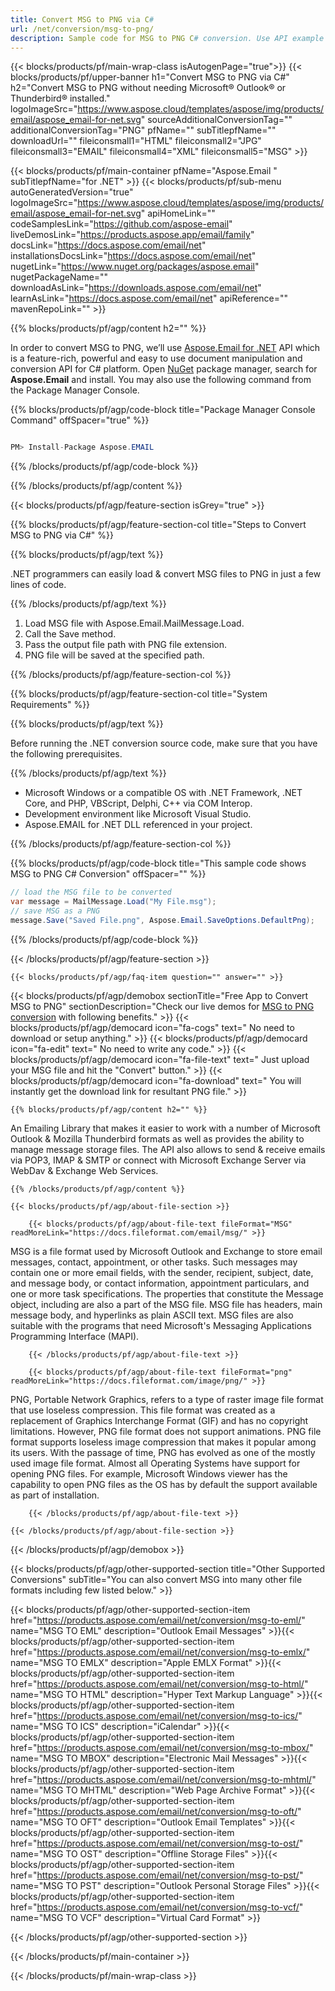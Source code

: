 ```yaml
---
title: Convert MSG to PNG via C# 
url: /net/conversion/msg-to-png/ 
description: Sample code for MSG to PNG C# conversion. Use API example code for batch MSG files to PNG conversion within VB.NET, Asp.NET or any .NET based application.
---
```


{{< blocks/products/pf/main-wrap-class isAutogenPage="true">}}
{{< blocks/products/pf/upper-banner h1="Convert MSG to PNG via C#" h2="Convert MSG to PNG without needing Microsoft® Outlook® or Thunderbird® installed." logoImageSrc="https://www.aspose.cloud/templates/aspose/img/products/email/aspose_email-for-net.svg" sourceAdditionalConversionTag="" additionalConversionTag="PNG" pfName="" subTitlepfName="" downloadUrl="" fileiconsmall1="HTML" fileiconsmall2="JPG" fileiconsmall3="EMAIL" fileiconsmall4="XML" fileiconsmall5="MSG" >}}

{{< blocks/products/pf/main-container pfName="Aspose.Email " subTitlepfName="for .NET" >}}
{{< blocks/products/pf/sub-menu autoGeneratedVersion="true" logoImageSrc="https://www.aspose.cloud/templates/aspose/img/products/email/aspose_email-for-net.svg" apiHomeLink="" codeSamplesLink="https://github.com/aspose-email" liveDemosLink="https://products.aspose.app/email/family" docsLink="https://docs.aspose.com/email/net" installationsDocsLink="https://docs.aspose.com/email/net" nugetLink="https://www.nuget.org/packages/aspose.email" nugetPackageName="" downloadAsLink="https://downloads.aspose.com/email/net" learnAsLink="https://docs.aspose.com/email/net" apiReference="" mavenRepoLink="" >}}

{{% blocks/products/pf/agp/content h2="" %}}

In order to convert MSG to PNG, we’ll use <a href="https://products.aspose.com/email/net">Aspose.Email for .NET</a> API which is a feature-rich, powerful and easy to use document manipulation and conversion API for C# platform. Open <a href="https://www.nuget.org/packages/aspose.email">NuGet</a> package manager, search for <b>Aspose.Email</b> and install. You may also use the following command from the Package Manager Console.

{{% blocks/products/pf/agp/code-block title="Package Manager Console Command" offSpacer="true" %}}

```cs

PM> Install-Package Aspose.EMAIL

```

{{% /blocks/products/pf/agp/code-block %}}

{{% /blocks/products/pf/agp/content %}}

{{< blocks/products/pf/agp/feature-section isGrey="true" >}}

{{% blocks/products/pf/agp/feature-section-col title="Steps to Convert MSG to PNG via C#" %}}

{{% blocks/products/pf/agp/text %}}

 .NET programmers can easily load & convert MSG files to PNG in just a few lines of code.

{{% /blocks/products/pf/agp/text %}}

1. Load MSG file with Aspose.Email.MailMessage.Load.
1. Call the Save method.
1. Pass the output file path with PNG file extension.
1. PNG file will be saved at the specified path.


{{% /blocks/products/pf/agp/feature-section-col %}}

{{% blocks/products/pf/agp/feature-section-col title="System Requirements" %}}

{{% blocks/products/pf/agp/text %}}

 Before running the .NET conversion source code, make sure that you have the following prerequisites.

{{% /blocks/products/pf/agp/text %}}

-  Microsoft Windows or a compatible OS with .NET Framework, .NET Core, and PHP, VBScript, Delphi, C++ via COM Interop.
-  Development environment like Microsoft Visual Studio.
-  Aspose.EMAIL for .NET DLL referenced in your project.

{{% /blocks/products/pf/agp/feature-section-col %}}

{{% blocks/products/pf/agp/code-block title="This sample code shows MSG to PNG C# Conversion" offSpacer="" %}}

```cs
// load the MSG file to be converted
var message = MailMessage.Load("My File.msg"); 
// save MSG as a PNG 
message.Save("Saved File.png", Aspose.Email.SaveOptions.DefaultPng); 

```

{{% /blocks/products/pf/agp/code-block %}}

{{< /blocks/products/pf/agp/feature-section >}}

    {{< blocks/products/pf/agp/faq-item question="" answer="" >}}
 

<!-- aboutfile Starts -->

{{< blocks/products/pf/agp/demobox sectionTitle="Free App to Convert MSG to PNG" sectionDescription="Check our live demos for [MSG to PNG conversion](https://products.aspose.app/email/conversion/msg-to-png) with following benefits." >}}
        {{< blocks/products/pf/agp/democard icon="fa-cogs" text=" No need to download or setup anything." >}}
        {{< blocks/products/pf/agp/democard icon="fa-edit" text=" No need to write any code." >}}
        {{< blocks/products/pf/agp/democard icon="fa-file-text" text=" Just upload your MSG file and hit the \"Convert\" button." >}}
        {{< blocks/products/pf/agp/democard icon="fa-download" text=" You will instantly get the download link for resultant PNG file." >}}

    {{% blocks/products/pf/agp/content h2="" %}}

An Emailing Library that makes it easier to work with a number of Microsoft Outlook & Mozilla Thunderbird formats as well as provides the ability to manage message storage files. The API also allows to send & receive emails via POP3, IMAP & SMTP or connect with Microsoft Exchange Server via WebDav & Exchange Web Services.



    {{% /blocks/products/pf/agp/content %}}

    {{< blocks/products/pf/agp/about-file-section >}}

        {{< blocks/products/pf/agp/about-file-text fileFormat="MSG" readMoreLink="https://docs.fileformat.com/email/msg/" >}}
MSG is a file format used by Microsoft Outlook and Exchange to store email messages, contact, appointment, or other tasks. Such messages may contain one or more email fields, with the sender, recipient, subject, date, and message body, or contact information, appointment particulars, and one or more task specifications. The properties that constitute the Message object, including are also a part of the MSG file.  MSG file has headers, main message body, and hyperlinks as plain ASCII text. MSG files are also suitable with the programs that need Microsoft's Messaging Applications Programming Interface (MAPI).

        {{< /blocks/products/pf/agp/about-file-text >}}

        {{< blocks/products/pf/agp/about-file-text fileFormat="png" readMoreLink="https://docs.fileformat.com/image/png/" >}}
PNG, Portable Network Graphics, refers to a type of raster image file format that use loseless compression. This file format was created as a replacement of Graphics Interchange Format (GIF) and has no copyright limitations. However, PNG file format does not support animations. PNG file format supports loseless image compression that makes it popular among its users. With the passage of time, PNG has evolved as one of the mostly used image file format. Almost all Operating Systems have support for opening PNG files. For example, Microsoft Windows viewer has the capability to open PNG files as the OS has by default the support available as part of installation.

        {{< /blocks/products/pf/agp/about-file-text >}}

    {{< /blocks/products/pf/agp/about-file-section >}}

{{< /blocks/products/pf/agp/demobox >}}

<!-- aboutfile Ends -->

{{< blocks/products/pf/agp/other-supported-section title="Other Supported Conversions" subTitle="You can also convert MSG into many other file formats including few listed below." >}}

{{< blocks/products/pf/agp/other-supported-section-item href="https://products.aspose.com/email/net/conversion/msg-to-eml/" name="MSG TO EML" description="Outlook Email Messages" >}}{{< blocks/products/pf/agp/other-supported-section-item href="https://products.aspose.com/email/net/conversion/msg-to-emlx/" name="MSG TO EMLX" description="Apple EMLX Format" >}}{{< blocks/products/pf/agp/other-supported-section-item href="https://products.aspose.com/email/net/conversion/msg-to-html/" name="MSG TO HTML" description="Hyper Text Markup Language" >}}{{< blocks/products/pf/agp/other-supported-section-item href="https://products.aspose.com/email/net/conversion/msg-to-ics/" name="MSG TO ICS" description="iCalendar" >}}{{< blocks/products/pf/agp/other-supported-section-item href="https://products.aspose.com/email/net/conversion/msg-to-mbox/" name="MSG TO MBOX" description="Electronic Mail Messages" >}}{{< blocks/products/pf/agp/other-supported-section-item href="https://products.aspose.com/email/net/conversion/msg-to-mhtml/" name="MSG TO MHTML" description="Web Page Archive Format" >}}{{< blocks/products/pf/agp/other-supported-section-item href="https://products.aspose.com/email/net/conversion/msg-to-oft/" name="MSG TO OFT" description="Outlook Email Templates" >}}{{< blocks/products/pf/agp/other-supported-section-item href="https://products.aspose.com/email/net/conversion/msg-to-ost/" name="MSG TO OST" description="Offline Storage Files" >}}{{< blocks/products/pf/agp/other-supported-section-item href="https://products.aspose.com/email/net/conversion/msg-to-pst/" name="MSG TO PST" description="Outlook Personal Storage Files" >}}{{< blocks/products/pf/agp/other-supported-section-item href="https://products.aspose.com/email/net/conversion/msg-to-vcf/" name="MSG TO VCF" description="Virtual Card Format" >}}

{{< /blocks/products/pf/agp/other-supported-section >}}

{{< /blocks/products/pf/main-container >}}
    
{{< /blocks/products/pf/main-wrap-class >}}